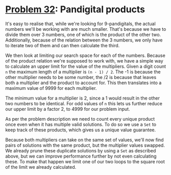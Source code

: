# [Problem 32](https://projecteuler.net/problem=32): Pandigital products

It's easy to realise that, while we're looking for 9-pandigitals, the actual numbers we'll be working with are much smaller.
That's because we have to divide them over 3 numbers, one of which is the product of the other two.
Additionally, because of the relation between the 3 numbers, we only have to iterate two of them and can then calculate the third.

We then look at limiting our search space for each of the numbers.
Because of the product relation we're supposed to work with, we have a simple way to calculate an upper limit for the value of the multipliers.
Given a digit count `n` the maximum length of a multiplier is `(n - 1) / 2`.
The -1 is because the other multiplier needs to be some number, the /2 is because that leaves both a multiplier and the product to account for.
This then translates into a maximum value of 9999 for each multiplier.

The minimum value for a multiplier is 2, since a 1 would result in the other two numbers to be identical.
For odd values of `n` this lets us further reduce our upper limit by a factor 2, to 4999 for our problem input.

As per the problem description we need to count every unique product once even when it has multiple valid solutions.
To do so we use a `Set` to keep track of these products, which gives us a unique value guarantee.

Because both multipliers can take on the same set of values, we'll now find pairs of solutions with the same product, but the multiplier values swapped.
We already prune these duplicate solutions by using a `Set` as described above, but we can improve performance further by not even calculating these.
To make that happen we limit one of our two loops to the square root of the limit we already calculated.
